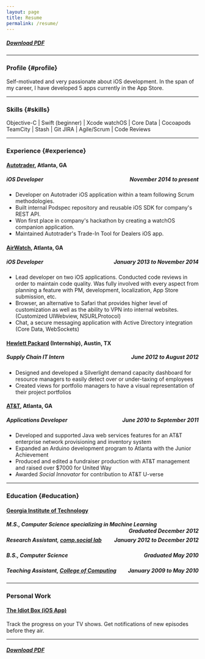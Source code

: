 ```yaml
---
layout: page
title: Resume
permalink: /resume/
---
```


##### [Download PDF](/resources/resume.pdf)

------

### Profile {#profile}

Self-motivated and very passionate about iOS development. 
In the span of my career, I have developed 5 apps currently in the App Store.

------

### Skills {#skills}

Objective-C | Swift (beginner) | Xcode
watchOS | Core Data | Cocoapods 
TeamCity | Stash | Git
JIRA | Agile/Scrum | Code Reviews

------

### Experience {#experience}

#### [Autotrader](http://www.autotrader.com), Atlanta, GA

##### *iOS Developer* <span style="float:right;">*November 2014 to present*</span>
- Developer on Autotrader iOS application within a team following Scrum methodologies.
- Built internal Podspec repository and reusable iOS SDK for company's REST API.
- Won first place in company's hackathon by creating a watchOS companion application.
- Maintained Autotrader's Trade-In Tool for Dealers iOS app. 
  
#### [AirWatch](http://www.air-watch.com), Atlanta, GA

##### *iOS Developer* <span style="float:right;">*January 2013 to November 2014*</span>
- Lead developer on two iOS applications. Conducted code reviews in order 
to maintain code quality. Was fully involved with every aspect from planning a feature 
with PM, development, localization, App Store submission, etc.
- Browser, an alternative to Safari that provides higher level of customization 
as well as the ability to VPN into internal websites. (Customized UIWebview, NSURLProtocol)
- Chat, a secure messaging application with Active Directory integration (Core Data, WebSockets)

#### [Hewlett Packard](http://www.hp.com/country/us/en/uc/welcome.html) (Internship), Austin, TX

##### *Supply Chain IT Intern* <span style="float:right;">*June 2012 to August 2012*</span>
- Designed and developed a Silverlight demand capacity dashboard for resource managers to easily detect over or under-taxing of employees
- Created views for portfolio managers to have a visual representation of their project portfolios

#### [AT&T](http://www.att.com), Atlanta, GA

##### *Applications Developer* <span style="float:right;">*June 2010 to September 2011*</span>
- Developed and supported Java web services features for an AT&T enterprise network provisioning and inventory system
- Expanded an Arduino development program to Atlanta with the Junior Achievement
- Produced and edited a fundraiser production with AT&T management and raised over $7000 for United Way
- Awarded _Social Innovator_ for contribution to AT&T U-verse

<!-- 
- Practiced test-driven development; increased code coverage for IDIS (_Integrated Design and Inventory System_) web service operations
- Contributed to the AT&T Intellectual Property portfolio; listed as a creator for a patent currently in the filing process
 -->


------

### Education {#education}

#### [Georgia Institute of Technology](http://www.gatech.edu)

##### *M.S., Computer Science specializing in Machine Learning* <span style="float:right;">*Graduated December 2012*</span>
<!-- 
- Final GPA: 3.57
 -->

##### *Research Assistant, [comp.social lab](http://comp.social.gatech.edu)* <span style="float:right;">*January 2012 to December 2012*</span>
<!-- 
- Collaborated with Yahoo! Research to detect breaking news early through social networks
- Explored possible improvements to topic modeling in microblogs
 -->

##### *B.S., Computer Science* <span style="float:right;">*Graduated May 2010*</span>
<!-- - Overall GPA: 3.45 - High Honors -->

##### *Teaching Assistant, [College of Computing](http://www.cc.gatech.edu)* <span style="float:right;">*January 2009 to May 2010*</span>
<!-- - Taught and explained the basics of Software Engineering through group projects coded in Smalltalk. Responsible for holding weekly office hours, proctoring exams, and grading assignments -->

------

### Personal Work

#### [The Idiot Box (iOS App)](https://itunes.apple.com/us/app/the-idiot-box/id735778179?mt=8)

Track the progress on your TV shows. Get notifications of new episodes before they air.

------

##### [Download PDF](/resources/resume.pdf)
